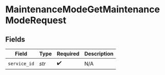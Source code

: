 # MaintenanceModeGetMaintenanceModeRequest


## Fields

| Field              | Type               | Required           | Description        |
| ------------------ | ------------------ | ------------------ | ------------------ |
| `service_id`       | *str*              | :heavy_check_mark: | N/A                |